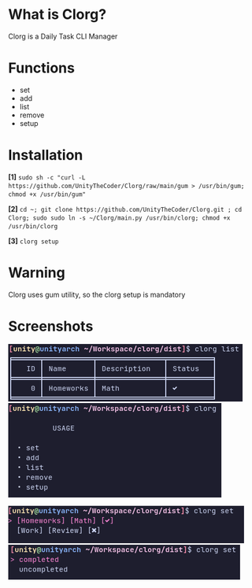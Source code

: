 # What is Clorg?

Clorg is a Daily Task CLI Manager


# Functions

- set
- add
- list
- remove
- setup


# Installation

 **[1]** `sudo sh -c "curl -L https://github.com/UnityTheCoder/Clorg/raw/main/gum > /usr/bin/gum; chmod +x /usr/bin/gum"`
 
 **[2]** `cd ~; git clone https://github.com/UnityTheCoder/Clorg.git ; cd Clorg; sudo sudo ln -s ~/Clorg/main.py /usr/bin/clorg; chmod +x /usr/bin/clorg`
 
 **[3]** `clorg setup`
 
 # Warning
 
 Clorg uses gum utility, so the clorg setup is mandatory


# Screenshots
![Alt text](https://raw.githubusercontent.com/UnityTheCoder/Clorg/main/images/screen1.png)
![Alt text](https://github.com/UnityTheCoder/Clorg/blob/main/images/screen2.png?raw=true)

![Alt text](https://github.com/UnityTheCoder/Clorg/blob/main/images/screen3.png?raw=true)
![Alt text](https://github.com/UnityTheCoder/Clorg/blob/main/images/screen4.png?raw=true)

